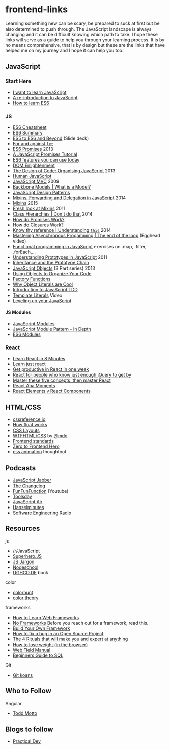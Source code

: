 # frontend-links
Learning something new can be scary, be prepared to suck at first but be also determined to push through. The JavaScript landscape is always changing and it can be difficult knowing which path to take. I hope these links will serve as a guide to help you through your learning process. It is by no means comprehensive, that is by design but these are the links that have helped me on my journey and I hope it can help you too.

## JavaScript

### Start Here
* [I want to learn JavaScript](https://medium.com/@_cmdv_/i-want-to-learn-javascript-in-2015-e96cd85ad225#.2vrwxvu78)
* [A re-introduction to JavaScript](https://developer.mozilla.org/en-US/docs/Web/JavaScript/A_re-introduction_to_JavaScript?redirectlocale=en-US&redirectslug=JavaScript%2FA_re-introduction_to_JavaScript)
* [How to learn ES6](https://medium.com/javascript-scene/how-to-learn-es6-47d9a1ac2620#.x0hlquwtk)


### JS
* [ES6 Cheatsheet](https://github.com/DrkSephy/es6-cheatsheet)  
* [ES6 Summary](https://github.com/zsolt-nagy/es6-summary)  
* [ES5 to ES6 and Beyond](https://speakerdeck.com/rauschma/from-es5-to-es6-es2015-and-es2016) (Slide deck) 
* [For and against `let`](https://davidwalsh.name/for-and-against-let)
* [ES6 Promises](http://www.html5rocks.com/en/tutorials/es6/promises/) 2013
* [A JavaScript Promises Tutorial](https://www.toptal.com/javascript/javascript-promises)  
* [ES6 features you can use today](https://scotch.io/bar-talk/five-things-you-can-use-in-es6-today)
* [DOM Enlightenment](http://domenlightenment.com/)
* [The Design of Code: Organising JavaScript](http://alistapart.com/article/the-design-of-code-organizing-javascript) 2013
* [Human JavaScript](http://read.humanjavascript.com/)
* [JavaScript MVC](http://alistapart.com/article/javascript-mvc) 2009
* [Backbone Models | What is a Model?](https://cdnjs.com/libraries/backbone.js/tutorials/what-is-a-model/)
* [JavaScript Design Patterns](http://addyosmani.com/resources/essentialjsdesignpatterns/book/) 
* [Mixins, Forwarding and Delegation in JavaScript](http://raganwald.com/2014/04/10/mixins-forwarding-delegation.html) 2014
* [Mixins](http://raganwald.com/2015/06/10/mixins.html) 2015
* [Fresh look at Mixins](https://javascriptweblog.wordpress.com/2011/05/31/a-fresh-look-at-javascript-mixins/) 2011
* [Class Hierarchies | Don't do that](http://raganwald.com/2014/03/31/class-hierarchies-dont-do-that.html) 2014
* [How do Promises Work?](http://robotlolita.me/2015/11/15/how-do-promises-work.html)
* [How do Closures Work?](http://stackoverflow.com/questions/111102/how-do-javascript-closures-work)
* [Know thy reference | Understanding `this`](http://perfectionkills.com/know-thy-reference/) 2014
* [Mastering Asynchronous Progamming | The end of the loop](https://egghead.io/series/mastering-asynchronous-programming-the-end-of-the-loop) (Egghead video)
* [Functional programming in JavaScript](http://reactivex.io/learnrx/) exercises on .map, .filter, .forEach,...
* [Understanding Prototypes in JavaScript](http://yehudakatz.com/2011/08/12/understanding-prototypes-in-javascript/) 2011
* [Inheritance and the Prototype Chain](https://developer.mozilla.org/en-US/docs/Web/JavaScript/Inheritance_and_the_prototype_chain)
* [JavaScript Objects](https://davidwalsh.name/javascript-objects) (3 Part series) 2013 
* [Using Objects to Organize Your Code](http://rmurphey.com/blog/2009/10/15/using-objects-to-organize-your-code)  
* [Factory Functions](https://medium.com/@pyrolistical/factory-functions-pattern-in-depth-356d14801c91#.2mm3prg3i)
* [Why Object Literals are Cool](https://rainsoft.io/why-object-literals-in-javascript-are-cool/)
* [Introduction to JavaScript TDD](http://jrsinclair.com/articles/2016/gentle-introduction-to-javascript-tdd-intro/) 
* [Template Literals](https://www.youtube.com/watch?v=c9j0avG5L4c) Video
* [Leveling up your JavaScript](http://developer.telerik.com/featured/leveling-up-your-javascript/)  

#### JS Modules  
* [JavaScript Modules](https://medium.com/@preethikasireddy/javascript-modules-a-beginner-s-guide-783f7d7a5fcc#.q2jk2t796)  
* [JavaScript Module Pattern - In Depth](http://www.adequatelygood.com/JavaScript-Module-Pattern-In-Depth.html)  
* [ES6 Modules](https://24ways.org/2014/javascript-modules-the-es6-way/)  

### React
* [Learn React in 8 Minutes](https://medium.com/learning-new-stuff/learn-react-js-in-7-min-92a1ef023003#.eb15028ct)
* [Learn just react](http://jamesknelson.com/learn-raw-react-no-jsx-flux-es6-webpack/)
* [Get productive in React in one week](https://css-tricks.com/productive-in-react/)
* [React for people who know just enough jQuery to get by](http://reactfordesigners.com/labs/reactjs-introduction-for-people-who-know-just-enough-jquery-to-get-by/)
* [Master these five concepts, then master React](https://medium.freecodecamp.com/the-5-things-you-need-to-know-to-understand-react-a1dbd5d114a3#.ad4vren79)
* [React Aha Moments](https://tylermcginnis.com/react-aha-moments/)  
* [React Elements v React Components](https://tylermcginnis.com/react-elements-vs-react-components/)

## HTML/CSS  
* [cssreference.io](http://cssreference.io/)
* [How float works](http://bitsofco.de/how-floating-works/)
* [CSS Layouts](http://book.mixu.net/css/single-page.html)
* [WTFHTML/CSS](http://wtfhtmlcss.com/) by [@mdo](http://github.com/mdo)
* [Frontend standards](http://yellowshoe.com.au/standards/)  
* [Zero to Frontend Hero](https://medium.freecodecamp.com/from-zero-to-front-end-hero-part-1-7d4f7f0bff02#.q8a82q284)  
* [css animation](https://robots.thoughtbot.com/css-animation-for-beginners) thoughtbot


## Podcasts
* [JavaScript Jabber](https://devchat.tv/js-jabber)
* [The Changelog](http://5by5.tv/changelog)
* [FunFunFunction](https://www.youtube.com/channel/UCO1cgjhGzsSYb1rsB4bFe4Q) (Youtube) 
* [Toolsday](http://toolsday.io/)
* [JavaScript Air](https://javascriptair.com/)
* [Hanselminutes](http://hanselminutes.com/)
* [Software Engineering Radio](http://www.se-radio.net/)

## Resources
js  
* [/r/JavaScript](https://www.reddit.com/r/javascript)
* [Superhero.JS](http://superherojs.com/)
* [JS Jargon](http://jargon.js.org/)   
* [Nodeschool](https://nodeschool.io/)   
* [UGHCO.DE](https://ughco.de/index.html) book    

color  
* [colorhunt](http://colorhunt.co/)  
* [color theory](https://tallys.github.io/color-theory/)

frameworks  
* [How to Learn Web Frameworks](https://medium.com/shopify-ux/how-to-learn-web-frameworks-9d447cb71e68#.rhm8nf3ds)    
* [No Frameworks](https://mmikowski.github.io/no-frameworks/) Before you reach out for a framework, read this.   
* [Build Your Own Framework](https://medium.com/este-js-framework/what-i-would-recommend-instead-of-angular-js-62b057d8a9e#.9n2fpmvpv)
* [How to fix a bug in an Open Source Project](http://nolanlawson.com/2015/12/28/how-to-fix-a-bug-in-an-open-source-project/)  
* [The 4 Rituals that will make you and expert at anything](http://www.bakadesuyo.com/2016/03/expert/)  
* [How to lose weight (in the browser)](https://browserdiet.com/)  
* [Web Field Manual](http://webfieldmanual.com/)  
* [Beginners Guide to SQL](http://www.sohamkamani.com/blog/2016/07/07/a-beginners-guide-to-sql/)  

Git
* [Git koans](http://stevelosh.com/blog/2013/04/git-koans/)  


## Who to Follow
Angular 
* [Todd Motto](https://toddmotto.com/)

## Blogs to follow
* [Practical Dev](https://dev.to/)  
